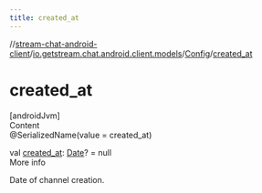 ```yaml
---
title: created_at
---
```

//[stream-chat-android-client](../../../index.md)/[io.getstream.chat.android.client.models](../index.md)/[Config](index.md)/[created_at](created_at.md)



# created_at  
[androidJvm]  
Content  
@SerializedName(value = created_at)  
  
val [created_at](created_at.md): [Date](https://developer.android.com/reference/kotlin/java/util/Date.html)? = null  
More info  


Date of channel creation.

  



